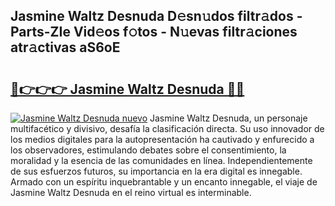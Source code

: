## Jasmine Waltz Desnuda D𝚎sn𝚞dos filtr𝚊dos - Parts-ZIe Vid𝚎os f𝚘tos - N𝚞evas filtr𝚊ciones atr𝚊ctivas aS6oE

# <h2><a href="http://mb3pcmx.tromn.icu/?c=Jasmine+Waltz+Desnuda">🔗👉👉👉 Jasmine Waltz Desnuda 🔗🔗</a></h2>

[![Jasmine Waltz Desnuda nuevo](https://i.imgur.com/pEAQMta.gif)](http://mb3pcmx.tromn.icu/?c=Jasmine+Waltz+Desnuda)
Jasmine Waltz Desnuda, un personaje multifacético y divisivo, desafía la clasificación directa. Su uso innovador de los medios digitales para la autopresentación ha cautivado y enfurecido a los observadores, estimulando debates sobre el consentimiento, la moralidad y la esencia de las comunidades en línea. Independientemente de sus esfuerzos futuros, su importancia en la era digital es innegable. Armado con un espíritu inquebrantable y un encanto innegable, el viaje de Jasmine Waltz Desnuda en el reino virtual es interminable.
